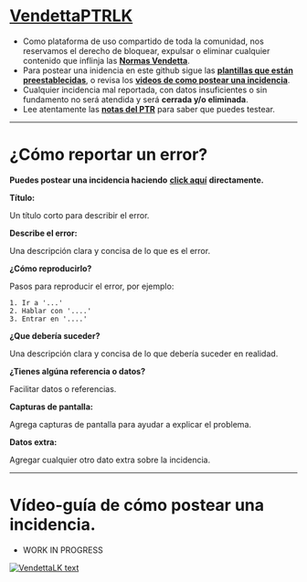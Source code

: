 # [**VendettaPTRLK**](https://www.vendettawow.com/forums.php?do=view&idthread=1542)

- Como plataforma de uso compartido de toda la comunidad, nos reservamos el derecho de bloquear, expulsar o eliminar cualquier contenido que inflinja las [**Normas Vendetta**](https://www.vendettawow.com/forums.php?do=view&idthread=897).
- Para postear una inidencia en este github sigue las [**plantillas que están preestablecidas**](https://github.com/MeluS/VendettaPTRLK#c%C3%B3mo-reportar-un-error), o revisa los [**videos de como postear una incidencia**](https://github.com/MeluS/VendettaPTRLK#v%C3%ADdeo-gu%C3%ADa-de-c%C3%B3mo-postear-una-incidencia).
- Cualquier incidencia mal reportada, con datos insuficientes o sin fundamento no será atendida y será **cerrada y/o eliminada**.
- Lee atentamente las [**notas del PTR**](http://ptr.vendettawow.com/) para saber que puedes testear.
____________________________________________________________________________________________________
# ¿Cómo reportar un error?
**Puedes postear una incidencia haciendo** [**click aquí**](https://github.com/MeluS/VendettaPTRLK/issues/new) **directamente.**

**Título:**

Un título corto para describir el error.
 
**Describe el error:**

Una descripción clara y concisa de lo que es el error.

**¿Cómo reproducirlo?**

Pasos para reproducir el error, por ejemplo:
```
1. Ir a '...'
2. Hablar con '....'
3. Entrar en '....'
```
**¿Que debería suceder?**

Una descripción clara y concisa de lo que debería suceder en realidad.

**¿Tienes algúna referencia o datos?**

Facilitar datos o referencias.

**Capturas de pantalla:**

Agrega capturas de pantalla para ayudar a explicar el problema.

**Datos extra:**

Agregar cualquier otro dato extra sobre la incidencia.
____________________________________________________________________________________________________
# Vídeo-guía de cómo postear una incidencia.
- WORK IN PROGRESS



[![VendettaLK text](http://ptr.vendettawow.com/images/asedio.png)](http://ptr.vendettawow.com/)
